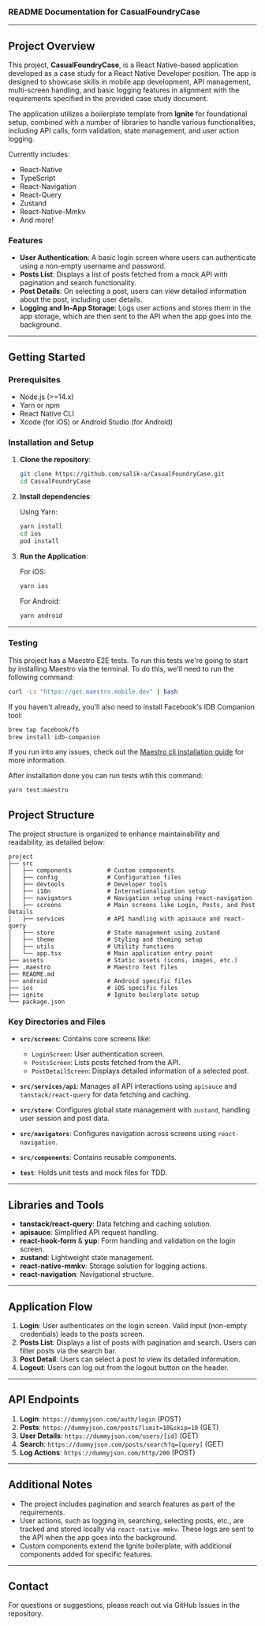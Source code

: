 ### README Documentation for CasualFoundryCase

---

## Project Overview

This project, **CasualFoundryCase**, is a React Native-based application developed as a case study for a React Native Developer position. The app is designed to showcase skills in mobile app development, API management, multi-screen handling, and basic logging features in alignment with the requirements specified in the provided case study document. 

The application utilizes a boilerplate template from **Ignite** for foundational setup, combined with a number of libraries to handle various functionalities, including API calls, form validation, state management, and user action logging.

Currently includes:

- React-Native
- TypeScript
- React-Navigation
- React-Query
- Zustand
- React-Native-Mmkv
- And more!

### Features

- **User Authentication**: A basic login screen where users can authenticate using a non-empty username and password.
- **Posts List**: Displays a list of posts fetched from a mock API with pagination and search functionality.
- **Post Details**: On selecting a post, users can view detailed information about the post, including user details.
- **Logging and In-App Storage**: Logs user actions and stores them in the app storage, which are then sent to the API when the app goes into the background.

---

## Getting Started

### Prerequisites

- Node.js (>=14.x)
- Yarn or npm
- React Native CLI
- Xcode (for iOS) or Android Studio (for Android)

### Installation and Setup

1. **Clone the repository**:

   ```bash
   git clone https://github.com/salik-a/CasualFoundryCase.git
   cd CasualFoundryCase
   ```

2. **Install dependencies**:

   Using Yarn:
   ```bash
   yarn install
   cd ios
   pod install
   ```

3. **Run the Application**:

   For iOS:
   ```bash
   yarn ios
   ```

   For Android:
   ```bash
   yarn android
   ```

---

### Testing

This project has a Maestro E2E tests. To run this tests we're going to start by installing Maestro via the terminal. To do this, we'll need to run the following command:

```bash
curl -Ls "https://get.maestro.mobile.dev" | bash
```

If you haven't already, you'll also need to install Facebook's IDB Companion tool:

```bash
brew tap facebook/fb
brew install idb-companion
```

If you run into any issues, check out the [Maestro cli installation guide](https://maestro.mobile.dev/getting-started/installing-maestro#installing-the-cli) for more information.

After installation done you can run tests wtih this command:

```bash
yarn test:maestro
```

## Project Structure

The project structure is organized to enhance maintainability and readability, as detailed below:

```plaintext
project
├── src
│   ├── components          # Custom components
│   ├── config              # Configuration files
│   ├── devtools            # Developer tools
│   ├── i18n                # Internationalization setup
│   ├── navigators          # Navigation setup using react-navigation
│   ├── screens             # Main screens like Login, Posts, and Post Details
│   ├── services            # API handling with apisauce and react-query
│   ├── store               # State management using zustand
│   ├── theme               # Styling and theming setup
│   ├── utils               # Utility functions
│   └── app.tsx             # Main application entry point
├── assets                  # Static assets (icons, images, etc.)
├── .maestro                # Maestro Test files
├── README.md
├── android                 # Android specific files
├── ios                     # iOS specific files
├── ignite                  # Ignite boilerplate setup
└── package.json
```

### Key Directories and Files

- **`src/screens`**: Contains core screens like:
  - `LoginScreen`: User authentication screen.
  - `PostsScreen`: Lists posts fetched from the API.
  - `PostDetailScreen`: Displays detailed information of a selected post.

- **`src/services/api`**: Manages all API interactions using `apisauce` and `tanstack/react-query` for data fetching and caching.

- **`src/store`**: Configures global state management with `zustand`, handling user session and post data.

- **`src/navigators`**: Configures navigation across screens using `react-navigation`.

- **`src/components`**: Contains reusable components.

- **`test`**: Holds unit tests and mock files for TDD.

---

## Libraries and Tools

- **tanstack/react-query**: Data fetching and caching solution.
- **apisauce**: Simplified API request handling.
- **react-hook-form** & **yup**: Form handling and validation on the login screen.
- **zustand**: Lightweight state management.
- **react-native-mmkv**: Storage solution for logging actions.
- **react-navigation**: Navigational structure.
  
---

## Application Flow

1. **Login**: User authenticates on the login screen. Valid input (non-empty credentials) leads to the posts screen.
2. **Posts List**: Displays a list of posts with pagination and search. Users can filter posts via the search bar.
3. **Post Detail**: Users can select a post to view its detailed information.
4. **Logout**: Users can log out from the logout button on the header.

---

## API Endpoints

1. **Login**: `https://dummyjson.com/auth/login` (POST)
2. **Posts**: `https://dummyjson.com/posts?limit=10&skip=10` (GET)
3. **User Details**: `https://dummyjson.com/users/[id]` (GET)
4. **Search**: `https://dummyjson.com/posts/search?q=[query]` (GET)
5. **Log Actions**: `https://dummyjson.com/http/200` (POST)

---

## Additional Notes

- The project includes pagination and search features as part of the requirements.
- User actions, such as logging in, searching, selecting posts, etc., are tracked and stored locally via `react-native-mmkv`. These logs are sent to the API when the app goes into the background.
- Custom components extend the Ignite boilerplate, with additional components added for specific features.

---

## Contact

For questions or suggestions, please reach out via GitHub Issues in the repository.